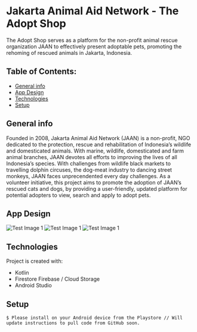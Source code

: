 # Jakarta Animal Aid Network - The Adopt Shop
The Adopt Shop serves as a platform for the non-profit animal rescue organization JAAN to effectively present adoptable pets, promoting the rehoming of rescued animals in Jakarta, Indonesia.

## Table of Contents:
* [General info](#general-info)
* [App Design](#app-design)
* [Technologies](#technologies)
* [Setup](#setup)

## General info
Founded in 2008, Jakarta Animal Aid Network (JAAN) is a non-profit, NGO dedicated to the protection, rescue and rehabilitation of Indonesia’s wildlife and domesticated animals. With marine, wildlife, domesticated and farm animal branches, JAAN devotes all efforts to improving the lives of all Indonesia’s species. With challenges from wildlife black markets to travelling dolphin circuses, the dog-meat industry to dancing street monkeys, JAAN faces unprecendented every day challenges. As a volunteer initiative, this project aims to promote the adoption of JAAN’s rescued cats and dogs, by providing a user-friendly, updated platform for potential adopters to view, search and apply to adopt pets.

## App Design

![Test Image 1](https://github.com/costewart/JAAN_AdoptApp/blob/master/Screen%20Shot%202020-04-13%20at%204.56.32%20PM.png)
![Test Image 1](https://github.com/costewart/JAAN_AdoptApp/blob/master/Screen%20Shot%202020-04-13%20at%204.56.24%20PM.png)
![Test Image 1](https://github.com/costewart/JAAN_AdoptApp/blob/master/Screen%20Shot%202020-04-13%20at%204.56.29%20PM.png)
	
## Technologies
Project is created with:
* Kotlin
* Firestore Firebase / Cloud Storage
* Android Studio
	
## Setup
```
$ Please install on your Android device from the Playstore // Will update instructions to pull code from GitHub soon.
```
